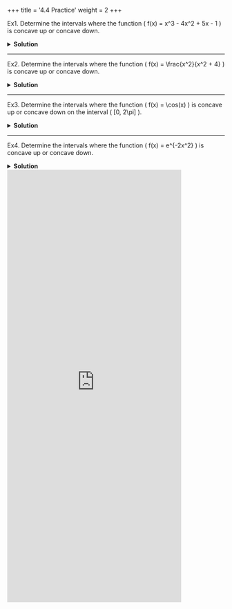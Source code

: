 +++
title = '4.4 Practice'
weight = 2
+++


Ex1.
Determine the intervals where the function \( f(x) = x^3 - 4x^2 + 5x - 1 \) is concave up or concave down.

<details>
<summary>
    <strong id="solution-title">Solution</strong>
</summary>
Write the given function:  
\[ f(x) = x^3 - 4x^2 + 5x - 1 \]  

Compute the first derivative:  
\[ f'(x) = 3x^2 - 8x + 5 \]  

Compute the second derivative:  
\[ f''(x) = 6x - 8 \]  

Set \( f''(x) = 0 \) to find potential points of inflection:  
\[ 6x - 8 = 0 \implies x = \frac{4}{3} \]  

Check the concavity around \( x = \frac{4}{3} \):
- For \( x < \frac{4}{3} \), choose \( x = 1 \):  
  \[ f''(1) = 6(1) - 8 = -2 < 0 \] (\( f(x) \) is concave down).
- For \( x > \frac{4}{3} \), choose \( x = 2 \):  
  \[ f''(2) = 6(2) - 8 = 4 > 0 \] (\( f(x) \) is concave up).

Thus, the function is:
- Concave down on \( (-\infty, \frac{4}{3}) \).
- Concave up on \( (\frac{4}{3}, \infty) \).

\[ \boxed{\text{Concave Down: } (-\infty, \frac{4}{3}), \text{ Concave Up: } (\frac{4}{3}, \infty)} \]
</details>

---

Ex2.
Determine the intervals where the function \( f(x) = \frac{x^2}{x^2 + 4} \) is concave up or concave down.

<details>
<summary>
    <strong id="solution-title">Solution</strong>
</summary>
Write the given function:  
\[ f(x) = \frac{x^2}{x^2 + 4} \]  

Compute the first derivative using the quotient rule:  
\[ f'(x) = \frac{(x^2 + 4)(2x) - x^2(2x)}{(x^2 + 4)^2} = \frac{2x(x^2 + 4) - 2x^3}{(x^2 + 4)^2} = \frac{8x}{(x^2 + 4)^2} \]  

Compute the second derivative using the quotient rule again:  
\[ f''(x) = \frac{(x^2 + 4)^2(8) - (8x)(2)(x^2 + 4)(2x)}{(x^2 + 4)^4} \]  
Simplify:  
\[ f''(x) = \frac{8(x^2 + 4) - 32x^2}{(x^2 + 4)^3} = \frac{-24x^2 + 32}{(x^2 + 4)^3} \]  
Factorize:  
\[ f''(x) = \frac{-8(3x^2 - 4)}{(x^2 + 4)^3} \]  

Set \( f''(x) = 0 \) to find potential points of inflection:  
\[ -8(3x^2 - 4) = 0 \implies 3x^2 - 4 = 0 \implies x^2 = \frac{4}{3} \implies x = \pm \frac{2}{\sqrt{3}} \]  

Check the concavity around the critical points:
- For \( x < -\frac{2}{\sqrt{3}} \), choose \( x = -2 \):  
  \[ f''(-2) = \frac{-8(3(-2)^2 - 4)}{((-2)^2 + 4)^3} = \frac{-8(12 - 4)}{(4 + 4)^3} = \frac{-8(8)}{512} = -\frac{64}{512} < 0 \] (\( f(x) \) is concave down).
- For \( -\frac{2}{\sqrt{3}} < x < \frac{2}{\sqrt{3}} \), choose \( x = 0 \):  
  \[ f''(0) = \frac{-8(3(0)^2 - 4)}{((0)^2 + 4)^3} = \frac{-8(-4)}{64} = \frac{32}{64} > 0 \] (\( f(x) \) is concave up).
- For \( x > \frac{2}{\sqrt{3}} \), choose \( x = 2 \):  
  \[ f''(2) = \frac{-8(3(2)^2 - 4)}{((2)^2 + 4)^3} = \frac{-8(12 - 4)}{(4 + 4)^3} = \frac{-8(8)}{512} = -\frac{64}{512} < 0 \] (\( f(x) \) is concave down).

Thus, the function is:
- Concave down on \( (-\infty, -\frac{2}{\sqrt{3}}) \cup (\frac{2}{\sqrt{3}}, \infty) \).
- Concave up on \( (-\frac{2}{\sqrt{3}}, \frac{2}{\sqrt{3}}) \).

\[ \boxed{\text{Concave Down: } (-\infty, -\frac{2}{\sqrt{3}}) \cup (\frac{2}{\sqrt{3}}, \infty), \text{ Concave Up: } (-\frac{2}{\sqrt{3}}, \frac{2}{\sqrt{3}})} \]
</details>

---

Ex3.
Determine the intervals where the function \( f(x) = \cos(x) \) is concave up or concave down on the interval \( [0, 2\pi] \).

<details>
<summary>
    <strong id="solution-title">Solution</strong>
</summary>
Write the given function:  
\[ f(x) = \cos(x) \]  

Compute the first derivative:  
\[ f'(x) = -\sin(x) \]  

Compute the second derivative:  
\[ f''(x) = -\cos(x) \]  

Set \( f''(x) = 0 \) to find potential points of inflection:  
\[ -\cos(x) = 0 \implies x = \frac{\pi}{2}, \frac{3\pi}{2} \]  

Check the concavity around the critical points:
- For \( 0 < x < \frac{\pi}{2} \), choose \( x = \frac{\pi}{4} \):  
  \[ f''\left(\frac{\pi}{4}\right) = -\cos\left(\frac{\pi}{4}\right) = -\frac{\sqrt{2}}{2} < 0 \] (\( f(x) \) is concave down).
- For \( \frac{\pi}{2} < x < \frac{3\pi}{2} \), choose \( x = \pi \):  
  \[ f''(\pi) = -\cos(\pi) = -(-1) = 1 > 0 \] (\( f(x) \) is concave up).
- For \( \frac{3\pi}{2} < x < 2\pi \), choose \( x = \frac{7\pi}{4} \):  
  \[ f''\left(\frac{7\pi}{4}\right) = -\cos\left(\frac{7\pi}{4}\right) = -\frac{\sqrt{2}}{2} < 0 \] (\( f(x) \) is concave down).

Thus, the function is:
- Concave down on \( (0, \frac{\pi}{2}) \cup (\frac{3\pi}{2}, 2\pi) \).
- Concave up on \( (\frac{\pi}{2}, \frac{3\pi}{2}) \).

\[ \boxed{\text{Concave Down: } (0, \frac{\pi}{2}) \cup (\frac{3\pi}{2}, 2\pi), \text{ Concave Up: } (\frac{\pi}{2}, \frac{3\pi}{2})} \]
</details>

---

Ex4.
Determine the intervals where the function \( f(x) = e^{-2x^2} \) is concave up or concave down.

<details>
<summary>
    <strong id="solution-title">Solution</strong>
</summary>
Write the given function:  
\[ f(x) = e^{-2x^2} \]  

Compute the first derivative using the chain rule:  
\[ f'(x) = -4x e^{-2x^2} \]  

Compute the second derivative using the product rule:  
\[ f''(x) = (-4x)(-4x e^{-2x^2}) + (-4)(e^{-2x^2}) = 16x^2 e^{-2x^2} - 4e^{-2x^2} \]  
Factorize:  
\[ f''(x) = e^{-2x^2}(16x^2 - 4) \]  

Set \( f''(x) = 0 \): Since \( e^{-2x^2} > 0 \) for all \( x \), solve \( 16x^2 - 4 = 0 \):  
\[ 16x^2 = 4 \implies x^2 = \frac{1}{4} \implies x = \pm \frac{1}{2} \]  

Check the concavity around the critical points:
- For \( x < -\frac{1}{2} \), choose \( x = -1 \):  
  \[ f''(-1) = e^{-2(-1)^2}(16(-1)^2 - 4) = e^{-2}(16 - 4) = 12e^{-2} > 0 \] (\( f(x) \) is concave up).
- For \( -\frac{1}{2} < x < \frac{1}{2} \), choose \( x = 0 \):  
  \[ f''(0) = e^{-2(0)^2}(16(0)^2 - 4) = -4 < 0 \] (\( f(x) \) is concave down).
- For \( x > \frac{1}{2} \), choose \( x = 1 \):  
  \[ f''(1) = e^{-2(1)^2}(16(1)^2 - 4) = e^{-2}(16 - 4) = 12e^{-2} > 0 \] (\( f(x) \) is concave up).

Thus, the function is:
- Concave down on \( \left(-\frac{1}{2}, \frac{1}{2}\right) \).
- Concave up on \( \left(-\infty, -\frac{1}{2}\right) \cup \left(\frac{1}{2}, \infty\right) \).

\[ \boxed{\text{Concave Down: } \left(-\frac{1}{2}, \frac{1}{2}\right), \text{ Concave Up: } \left(-\infty, -\frac{1}{2}\right) \cup \left(\frac{1}{2}, \infty\right)} \]
</details>



<iframe src="https://script.google.com/macros/s/AKfycbyI6iwUHB5_3c2g5X1NN9ofEcxWPsUn_lPmvBjUOYuQn-p_ZwXynM5djzVXQdUzTnIJpQ/exec" width="80%" height="1000px" frameborder="0" marginheight="0" marginwidth="0">Loading...</iframe>

